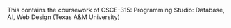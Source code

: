 This contains the coursework of CSCE-315: Programming Studio: Database, AI, Web Design (Texas A&M University)
